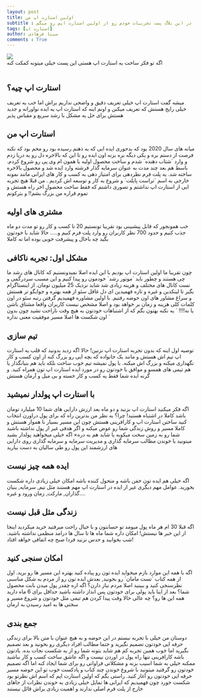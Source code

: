 ```yaml
---
layout: post
title: اولین استارت اپ من
subtitle : در این بلاگ پست تجربیات خودم رو از اولین استارت اپم رو میگم
tags: [استارت اپ]
author: سینا فرهادی
comments : True
---
```

<img src="https://miro.medium.com/max/2000/1*2suY6W__iqkF_H3Fk73cGw@2x.png" />
<br>
اگه تو فکر ساخت یه استارت اپ هستی این پست خیلی میتونه کمکت کنه
<br>
<br>

<h2>استارت اپ چیه؟</h2>
میشه گفت استارت اپ خیلی تعریف دقیق و واضحی نداریم براش اما خب یه تعریف خیلی رایج هستش که تعریف میکنن و اونم اینه که 
استارت اپ یه ایده نواورانه و جدید هستش برای حل یه مشکل با رشد سریع و مقیاس پذیر

<br />
<h2>استارت اپ من</h2>
میانه های سال 2020 بود که بدحوری ایده ایی که به ذهنم رسیده بود رو مخم بود که نکنه فرصت از دستم بره و یکی دیگه بره بزنه اون ایده رو
تا این که بالاخره دل رو به دریا زدم و وارد `شتاب دهنده` شدم و ساخت محصول اولیه یا همون ام وی پی رو شروع کردم.
باسط هم بعد چند مدت به عنوان سرمایه گذار فرشته وارد ایده شد و محصول بالاخره ساخته شد.
یه پلت فرم نظردهی برای امتیاز دهی به کسب و کار های ایرانی مانند نمونه خارجی به اسم `تراست پایلت` و شروع به کار و توسعه اش کردیم
.
من قبلا هیچ تجربه ایی از استارت اپ نداشتم و تصوری داشتم که فقط ساخت محصول اخر راه هستش و تموم قراره من بزرگ بشم!! و بترکونم


<br />
<h2>مشتری های اولیه</h2>
خب همونجور که قابل پیشبینی بود تقریبا تونستیم 20 تا کسب و کار رو تو مدت دو ماه جذب کنیم و حدود 700 نظر کاربران رو 
وارد پلت فرم کنیم و.....
حالا شاید با خودتون بگید چه باحال و پیشرفت خوبی بوده اما نه کاملا

<br />
<h2>مشکل اول: تجربه ناکافی</h2>
چون تقریبا ما اولین استارت اپ بودیم با این ایده اصلا نمیدونستیم که کانال های رشد ما چی هستند و چطور باید `موتور رشد` خودمون رو پیدا کنیم
و این مسبب سردرگمی و تست کانال های مختلف و هزینه زیادی شد شاید نزدیک 25 میلیون تومان.
از اینستاگرام بگیر تا لینکدین و غیره
و تازه فهمیدین ای دل غافل سئو از همه بهتره و جوابگو تر هستش و سراغ مشاور های اون حوضه رفتیم.
با اولین مشاوره فهمیدیم گرفتن رتبه سئو در اون کلمات کلی هزینه و زمان بر خواهد بود و اصلا مشخص نیست کاربران واقعا مشتاق باشن یا نه!!!!
` یه نکته بهتون بگم که از اشتباهات خودتون به هیچ وقت ناراحت نشید چون بدون اون شکست ها اصلا مسیر موفقیت معنی نداره `

<br />
<h2>تیم سازی</h2>
توصیه اول اینه که بدون تجربه استارت اپ نزنین! حالا اگه زدید بدونید که قلب یه استارت اپ تیم اش هستش و مانند یک خانواده
که بچه ایی رو بزرگ کنه از اون کسب و کار نگهداری میکنه و بزرگ اش میکنه.
با پول نمیشه تیم خوب ساخت بلکه باید هم بنیانگذار یا هم تیمی های همسو و موافق با خودتون رو در مورد ایده استارت اپ تون همراه کنید.
و گرنه ایده شما فقط یه کسب و کار خسته و بی میل و آرمان هستش

<br />
<h2>با استارت اپ پولدار نمیشید</h2>
اگه فکر میکنید استارت اپ بزنید و دو ماه بعد ارزش دارایی های شما 10 میلیارد تومان باشد کاملا در اشتباه هستید!
چرا؟
به نظر من بدترین راه که برای پول دراورن انتخاب کنید ساختن استارت اپ و کارافرینی هستش چون این مسیر بسیار نا هموار هستش
و کاملا مسیر و روش زندگی شما رو عوض میکنه و اگر هدفی غیر از پول نداشته باشید شما رو به زمین سخت میکوبه یا شاید هم به دره×
اگه خیلی میخواهید پولدار بشید میتونید با خوندن مطالب سرمایه گذاری و مدیریت سرمایه و سرمایه گذاری روی دارایی های ارزشمند این پول رو طی سالیان
به دست بیارید

<br />
<h2>ایده همه چیز نیست</h2>
اگه خیلی هم ایده تون خفن باشه و متحول کننده باشه امکان خیلی زیادی داره شکست بخورید.
عوامل مهم دیگری غیر از ایده در استارت اپ مهم هستند مثل تیم, سرمایه, بنیان گذاران, مارکت, زمان ورود و غیره....

<br />
<h2>زندگی مثل قبل نیست</h2>
اگه قبلا 30 ام هر ماه پول میومد تو حسابتون و با خیال راحت میرفتید خرید میکردید اینجا از این خبر ها نیستش! امکان داره شما
ماه ها تا سال ها درامد منظمی نداشته باشید.
شب بخوابید و حدس نزنید فردا صبح چه اتفاقی خواهد افتاد!

<br />
<h2>امکان سنجی کنید</h2>
اگه با همه این موارد بازم میخواید ایده تون رو پیاده کنید بهتره این مسیر ها رو برید.
اول از همه کتاب `تست مامان` رو بخونید, بعدش ایده تون رو از مردم به شکل مناسبی نظرسنجی کنید و ببینید اصلا مردم نیاز دارن؟ اگه اره چقدر پول میدن
بابت محصول شما؟
بعد از اینا باید پولی برای خودتون پس انداز داشته باشید حداقل برای 6 ماه
دارید همه این ها رو؟
چه عالی حالا وقت پیدا کردن هم تیمی مثل خودتون و شروع مسیر و سختی ها به امید رسیدن به ارمان

<br />
<h2>جمع بندی</h2>
دوستان من خیلی با تجربه نیستم در این حوضه و به هیچ عنوان با متن بالا برای زندگی حرفه ایی خودتون تصمیم نگیرید و حتما
مطالب افراد دیگری رو بخونید و بعد تصمیم بگیرید اما خوب همین تجربه کم هم شاید بتونه شما رو از یه شکست نجات بده.
یادتون باشه کارافرینی تنها راه پول در اوردن نیست و اگه عاشق ساخت کسب و کار نباشید ممکنه خیلی به شما اسیب بزنه و مشکلاتی فراوانی رو برای
شما ایجاد کنه اما اگه تصمیم خودتون رو گرفتید میتونید با شروع خوندن چند کتاب و پادکست خوب تو این حوضه 
مسیر حرفه ایی خودتون رو آغاز کنید. 
راستی بگم که اولین استارت اپم که اسم اش نظرتو بود شکست خورد چون فهمیدیم که ایرانی ها تمایل خیلی زیادی
به خوندن نظرات از جاهای خارج از پلت فرم اصلی ندارند و اهمیت زیادی براش قائل نیستند
